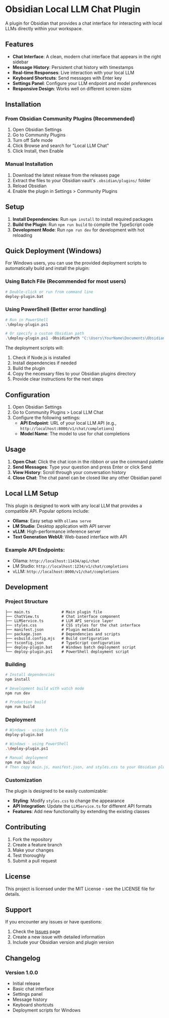 # Obsidian Local LLM Chat Plugin

A plugin for Obsidian that provides a chat interface for interacting with local LLMs directly within your workspace.

## Features

- **Chat Interface**: A clean, modern chat interface that appears in the right sidebar
- **Message History**: Persistent chat history with timestamps
- **Real-time Responses**: Live interaction with your local LLM
- **Keyboard Shortcuts**: Send messages with Enter key
- **Settings Panel**: Configure your LLM endpoint and model preferences
- **Responsive Design**: Works well on different screen sizes

## Installation

### From Obsidian Community Plugins (Recommended)
1. Open Obsidian Settings
2. Go to Community Plugins
3. Turn off Safe mode
4. Click Browse and search for "Local LLM Chat"
5. Click Install, then Enable

### Manual Installation
1. Download the latest release from the releases page
2. Extract the files to your Obsidian vault's `.obsidian/plugins/` folder
3. Reload Obsidian
4. Enable the plugin in Settings > Community Plugins

## Setup

1. **Install Dependencies**: Run `npm install` to install required packages
2. **Build the Plugin**: Run `npm run build` to compile the TypeScript code
3. **Development Mode**: Run `npm run dev` for development with hot reloading

## Quick Deployment (Windows)

For Windows users, you can use the provided deployment scripts to automatically build and install the plugin:

### Using Batch File (Recommended for most users)
```bash
# Double-click or run from command line
deploy-plugin.bat
```

### Using PowerShell (Better error handling)
```powershell
# Run in PowerShell
.\deploy-plugin.ps1

# Or specify a custom Obsidian path
.\deploy-plugin.ps1 -ObsidianPath "C:\Users\YourName\Documents\ObsidianVault\.obsidian\plugins"
```

The deployment scripts will:
1. Check if Node.js is installed
2. Install dependencies if needed
3. Build the plugin
4. Copy the necessary files to your Obsidian plugins directory
5. Provide clear instructions for the next steps

## Configuration

1. Open Obsidian Settings
2. Go to Community Plugins > Local LLM Chat
3. Configure the following settings:
   - **API Endpoint**: URL of your local LLM API (e.g., `http://localhost:8000/v1/chat/completions`)
   - **Model Name**: The model to use for chat completions

## Usage

1. **Open Chat**: Click the chat icon in the ribbon or use the command palette
2. **Send Messages**: Type your question and press Enter or click Send
3. **View History**: Scroll through your conversation history
4. **Close Chat**: The chat panel can be closed like any other Obsidian panel

## Local LLM Setup

This plugin is designed to work with any local LLM that provides a compatible API. Popular options include:

- **Ollama**: Easy setup with `ollama serve`
- **LM Studio**: Desktop application with API server
- **vLLM**: High-performance inference server
- **Text Generation WebUI**: Web-based interface with API

### Example API Endpoints:
- Ollama: `http://localhost:11434/api/chat`
- LM Studio: `http://localhost:1234/v1/chat/completions`
- vLLM: `http://localhost:8000/v1/chat/completions`

## Development

### Project Structure
```
├── main.ts              # Main plugin file
├── ChatView.ts          # Chat interface component
├── LLMService.ts        # LLM API service layer
├── styles.css           # CSS styles for the chat interface
├── manifest.json        # Plugin metadata
├── package.json         # Dependencies and scripts
├── esbuild.config.mjs   # Build configuration
├── tsconfig.json        # TypeScript configuration
├── deploy-plugin.bat    # Windows batch deployment script
└── deploy-plugin.ps1    # PowerShell deployment script
```

### Building
```bash
# Install dependencies
npm install

# Development build with watch mode
npm run dev

# Production build
npm run build
```

### Deployment
```bash
# Windows - using batch file
deploy-plugin.bat

# Windows - using PowerShell
.\deploy-plugin.ps1

# Manual deployment
npm run build
# Then copy main.js, manifest.json, and styles.css to your Obsidian plugins folder
```

### Customization

The plugin is designed to be easily customizable:

- **Styling**: Modify `styles.css` to change the appearance
- **API Integration**: Update the `LLMService.ts` for different API formats
- **Features**: Add new functionality by extending the existing classes

## Contributing

1. Fork the repository
2. Create a feature branch
3. Make your changes
4. Test thoroughly
5. Submit a pull request

## License

This project is licensed under the MIT License - see the LICENSE file for details.

## Support

If you encounter any issues or have questions:

1. Check the [Issues](https://github.com/yourusername/obsidian-local-llm/issues) page
2. Create a new issue with detailed information
3. Include your Obsidian version and plugin version

## Changelog

### Version 1.0.0
- Initial release
- Basic chat interface
- Settings panel
- Message history
- Keyboard shortcuts
- Deployment scripts for Windows
